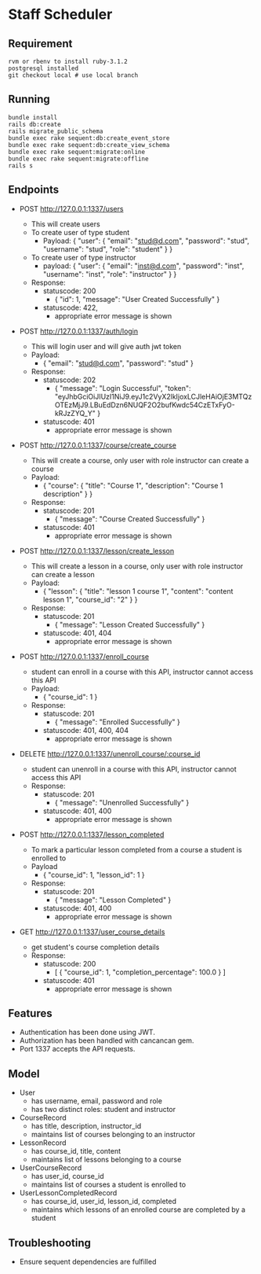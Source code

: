 # Staff Scheduler
## Requirement
    rvm or rbenv to install ruby-3.1.2
    postgresql installed
    git checkout local # use local branch
## Running
    bundle install
    rails db:create
    rails migrate_public_schema
    bundle exec rake sequent:db:create_event_store
    bundle exec rake sequent:db:create_view_schema
    bundle exec rake sequent:migrate:online
    bundle exec rake sequent:migrate:offline
    rails s
## Endpoints
-   POST http://127.0.0.1:1337/users
    -   This will create users
    -   To create user of type student
        -   Payload: {
                "user": {
                    "email": "stud@d.com",
                    "password": "stud",
                    "username": "stud",
                    "role": "student"
                }
            }
    -   To create user of type instructor
        -   payload: {
                "user": {
                    "email": "inst@d.com",
                    "password": "inst",
                    "username": "inst",
                    "role": "instructor"
                }
            }
    - Response:
        - statuscode: 200
            -   {
                    "id": 1,
                    "message": "User Created Successfully"
                } 
        - statuscode: 422, 
            -   appropriate error message is shown

-   POST http://127.0.0.1:1337/auth/login
    -   This will login user and will give auth jwt token
    -   Payload:
        -   {
                "email": "stud@d.com",
                "password": "stud"
            }
    -   Response:
        -   statuscode: 202
            -   {
                    "message": "Login Successful",
                    "token": "eyJhbGciOiJIUzI1NiJ9.eyJ1c2VyX2lkIjoxLCJleHAiOjE3MTQzOTEzMjJ9.LBuEdDzn6NUQF2O2bufKwdc54CzETxFyO-kRJzZYQ_Y"
                }
        -   statuscode: 401
            -   appropriate error message is shown

-   POST http://127.0.0.1:1337/course/create_course
    -   This will create a course, only user with role instructor can create a course
    -   Payload:
        -   {
                "course": {
                    "title": "Course 1",
                    "description": "Course 1 description"
                }
            }
    -   Response:
        -   statuscode: 201
            -   {
                    "message": "Course Created Successfully"
                }
        -   statuscode: 401
            -   appropriate error message is shown

-   POST http://127.0.0.1:1337/lesson/create_lesson
    -   This will create a lesson in a course, only user with role instructor can create a lesson
    -   Payload:
        -   {
                "lesson": {
                    "title": "lesson 1 course 1",
                    "content": "content lesson 1",
                    "course_id": "2"
                }
            }
    -   Response:
        -   statuscode: 201
            -   {
                    "message": "Lesson Created Successfully"
                }
        -   statuscode: 401, 404
            -   appropriate error message is shown

-   POST http://127.0.0.1:1337/enroll_course
    -   student can enroll in a course with this API, instructor cannot access this API
    -   Payload:
        -   {
                "course_id": 1
            }
    -   Response:
        -   statuscode: 201
            -   {
                    "message": "Enrolled Successfully"
                }
        -   statuscode: 401, 400, 404
            -   appropriate error message is shown

-   DELETE http://127.0.0.1:1337/unenroll_course/:course_id
    -   student can unenroll in a course with this API, instructor cannot access this API
    -   Response:
        -   statuscode: 201
            -   {
                    "message": "Unenrolled Successfully"
                }
        -   statuscode: 401, 400
            -   appropriate error message is shown

            
-   POST http://127.0.0.1:1337/lesson_completed
    -   To mark a particular lesson completed from a course a student is enrolled to
    -   Payload
        -    {
                "course_id": 1,
                "lesson_id": 1
            }
    -   Response:
        -   statuscode: 201
            -   {
                    "message": "Lesson Completed"
                }
        -   statuscode: 401, 400
            -   appropriate error message is shown

-   GET http://127.0.0.1:1337/user_course_details
    -   get student's course completion details
    -   Response:
        -   statuscode: 200
            -   [
                    {
                        "course_id": 1,
                        "completion_percentage": 100.0
                    }
                ]
        -   statuscode: 401
            -   appropriate error message is shown   
      
## Features
-   Authentication has been done using JWT.
-   Authorization has been handled with cancancan gem.
-   Port 1337 accepts the API requests.

## Model
- User
    - has username, email, password and role
    - has two distinct roles: student and instructor
- CourseRecord
    - has title, description, instructor_id
    - maintains list of courses belonging to an instructor
- LessonRecord
    - has course_id, title, content
    - maintains list of lessons belonging to a course
- UserCourseRecord
    - has user_id, course_id
    - maintains list of courses a student is enrolled to
- UserLessonCompletedRecord
    - has course_id, user_id, lesson_id, completed
    - maintains which lessons of an enrolled course are completed by a student

## Troubleshooting
-   Ensure sequent dependencies are fulfilled